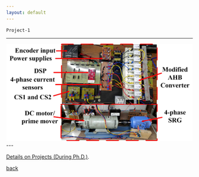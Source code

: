 ```yaml
---
layout: default
---
```


```
Project-1
```
---
<center><img src="assets/img/Project_1.jpg"/></center>
---

[Details on Projects (During Ph.D.)](./Ph.D_Projects.html).





[back](./)

